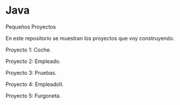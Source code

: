 # Java

Pequeños Proyectos


En este repositorio se muestran los proyectos que voy construyendo.

Proyecto 1: Coche.

Proyecto 2: Empleado.

Proyecto 3: Pruebas.

Proyecto 4: EmpleadoII.

Proyecto 5: Furgoneta.

